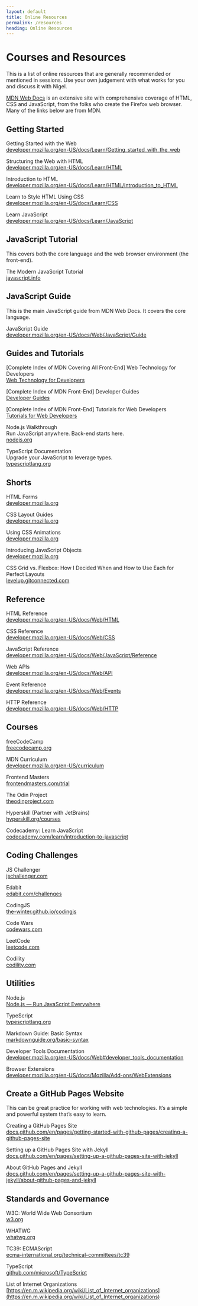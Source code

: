 ```yaml
---
layout: default
title: Online Resources
permalink: /resources
heading: Online Resources
---
```


# Courses and Resources

This is a list of online resources that are generally recommended or mentioned in sessions. Use your own judgement with what works for you and discuss it with Nigel.

[MDN Web Docs](https://developer.mozilla.org/) is an extensive site with comprehensive coverage of HTML, CSS and JavaScript, from the folks who create the Firefox web browser. Many of the links below are from MDN.

## Getting Started

Getting Started with the Web    
[developer.mozilla.org/en-US/docs/Learn/Getting_started_with_the_web](https://developer.mozilla.org/en-US/docs/Learn/Getting_started_with_the_web)

Structuring the Web with HTML    
[developer.mozilla.org/en-US/docs/Learn/HTML](https://developer.mozilla.org/en-US/docs/Learn/HTML)

Introduction to HTML    
[developer.mozilla.org/en-US/docs/Learn/HTML/Introduction_to_HTML](https://developer.mozilla.org/en-US/docs/Learn/HTML/Introduction_to_HTML)

Learn to Style HTML Using CSS    
[developer.mozilla.org/en-US/docs/Learn/CSS](https://developer.mozilla.org/en-US/docs/Learn/CSS)

Learn JavaScript    
[developer.mozilla.org/en-US/docs/Learn/JavaScript](https://developer.mozilla.org/en-US/docs/Learn/JavaScript)

## JavaScript Tutorial

This covers both the core language and the web browser environment (the front-end).

The Modern JavaScript Tutorial    
[javascript.info](https://javascript.info/)

## JavaScript Guide

This is the main JavaScript guide from MDN Web Docs. It covers the core language.

JavaScript Guide    
[developer.mozilla.org/en-US/docs/Web/JavaScript/Guide](https://developer.mozilla.org/en-US/docs/Web/JavaScript/Guide)

## Guides and Tutorials

[Complete Index of MDN Covering All Front-End] Web Technology for Developers    
[Web Technology for Developers](https://developer.mozilla.org/en-US/docs/Web)

[Complete Index of MDN Front-End] Developer Guides    
[Developer Guides](https://developer.mozilla.org/en-US/docs/Web/Guide)

[Complete Index of MDN Front-End] Tutorials for Web Developers    
[Tutorials for Web Developers](https://developer.mozilla.org/en-US/docs/Web/Tutorials)

Node.js Walkthrough   
Run JavaScript anywhere. Back-end starts here.    
[nodejs.org](https://nodejs.org/en/learn/getting-started/introduction-to-nodejs)

TypeScript Documentation    
Upgrade your JavaScript to leverage types.    
[typescriptlang.org](https://www.typescriptlang.org/docs/)

## Shorts    

HTML Forms    
[developer.mozilla.org](https://developer.mozilla.org/en-US/docs/Learn/Forms)

CSS Layout Guides    
[developer.mozilla.org](https://developer.mozilla.org/en-US/docs/Web/Guide/CSS/CSS_Layout)

Using CSS Animations    
[developer.mozilla.org](https://developer.mozilla.org/en-US/docs/Web/CSS/CSS_animations/Using_CSS_animations)

Introducing JavaScript Objects    
[developer.mozilla.org](https://developer.mozilla.org/en-US/docs/Learn/JavaScript/Objects)

CSS Grid vs. Flexbox: How I Decided When and How to Use Each for Perfect Layouts    
[levelup.gitconnected.com](https://levelup.gitconnected.com/css-grid-vs-flexbox-how-i-decided-when-and-how-to-use-each-for-perfect-layouts-4bf4b5166b59)

## Reference

HTML Reference    
[developer.mozilla.org/en-US/docs/Web/HTML](https://developer.mozilla.org/en-US/docs/Web/HTML)

CSS Reference    
[developer.mozilla.org/en-US/docs/Web/CSS](https://developer.mozilla.org/en-US/docs/Web/CSS)

JavaScript Reference    
[developer.mozilla.org/en-US/docs/Web/JavaScript/Reference](https://developer.mozilla.org/en-US/docs/Web/JavaScript/Reference)

Web APIs    
[developer.mozilla.org/en-US/docs/Web/API](https://developer.mozilla.org/en-US/docs/Web/API)

Event Reference    
[developer.mozilla.org/en-US/docs/Web/Events](https://developer.mozilla.org/en-US/docs/Web/Events)

HTTP Reference    
[developer.mozilla.org/en-US/docs/Web/HTTP](https://developer.mozilla.org/en-US/docs/Web/HTTP)

## Courses

freeCodeCamp    
[freecodecamp.org](https://www.freecodecamp.org/)

MDN Curriculum    
[developer.mozilla.org/en-US/curriculum](https://developer.mozilla.org/en-US/curriculum/)

Frontend Masters    
[frontendmasters.com/trial](https://frontendmasters.com/trial/)

The Odin Project    
[theodinproject.com](https://www.theodinproject.com/)

Hyperskill (Partner with JetBrains)    
[hyperskill.org/courses](https://hyperskill.org/courses?pl=javascript)

Codecademy: Learn JavaScript   
[codecademy.com/learn/introduction-to-javascript](https://www.codecademy.com/learn/introduction-to-javascript)

## Coding Challenges

JS Challenger    
[jschallenger.com](https://www.jschallenger.com/)

Edabit    
[edabit.com/challenges](https://edabit.com/challenges)

CodingJS    
[the-winter.github.io/codingjs](https://the-winter.github.io/codingjs/)

Code Wars    
[codewars.com](https://www.codewars.com/)

LeetCode    
[leetcode.com](https://leetcode.com/)

Codility    
[codility.com](https://www.codility.com/)

## Utilities

Node.js    
[Node.js — Run JavaScript Everywhere](https://nodejs.org/)

TypeScript    
[typescriptlang.org](https://www.typescriptlang.org/)

Markdown Guide: Basic Syntax    
[markdownguide.org/basic-syntax](https://www.markdownguide.org/basic-syntax/)

Developer Tools Documentation    
[developer.mozilla.org/en-US/docs/Web#developer_tools_documentation](https://developer.mozilla.org/en-US/docs/Web#developer_tools_documentation)

Browser Extensions    
[developer.mozilla.org/en-US/docs/Mozilla/Add-ons/WebExtensions](https://developer.mozilla.org/en-US/docs/Mozilla/Add-ons/WebExtensions)

## Create a GitHub Pages Website

This can be great practice for working with web technologies. It’s a simple and powerful system that’s easy to learn.

Creating a GitHub Pages Site    
[docs.github.com/en/pages/getting-started-with-github-pages/creating-a-github-pages-site](https://docs.github.com/en/pages/getting-started-with-github-pages/creating-a-github-pages-site)

Setting up a GitHub Pages Site with Jekyll    
[docs.github.com/en/pages/setting-up-a-github-pages-site-with-jekyll](https://docs.github.com/en/pages/setting-up-a-github-pages-site-with-jekyll)

About GitHub Pages and Jekyll    
[docs.github.com/en/pages/setting-up-a-github-pages-site-with-jekyll/about-github-pages-and-jekyll](https://docs.github.com/en/pages/setting-up-a-github-pages-site-with-jekyll/about-github-pages-and-jekyll)

## Standards and Governance

W3C: World Wide Web Consortium    
[w3.org](https://www.w3.org/)

WHATWG    
[whatwg.org](https://whatwg.org/)

TC39: ECMAScript    
[ecma-international.org/technical-committees/tc39](https://ecma-international.org/technical-committees/tc39/)

TypeScript    
[github.com/microsoft/TypeScript](https://github.com/microsoft/TypeScript)

List of Internet Organizations    
[https://en.m.wikipedia.org/wiki/List_of_Internet_organizations](https://en.m.wikipedia.org/wiki/List_of_Internet_organizations)
